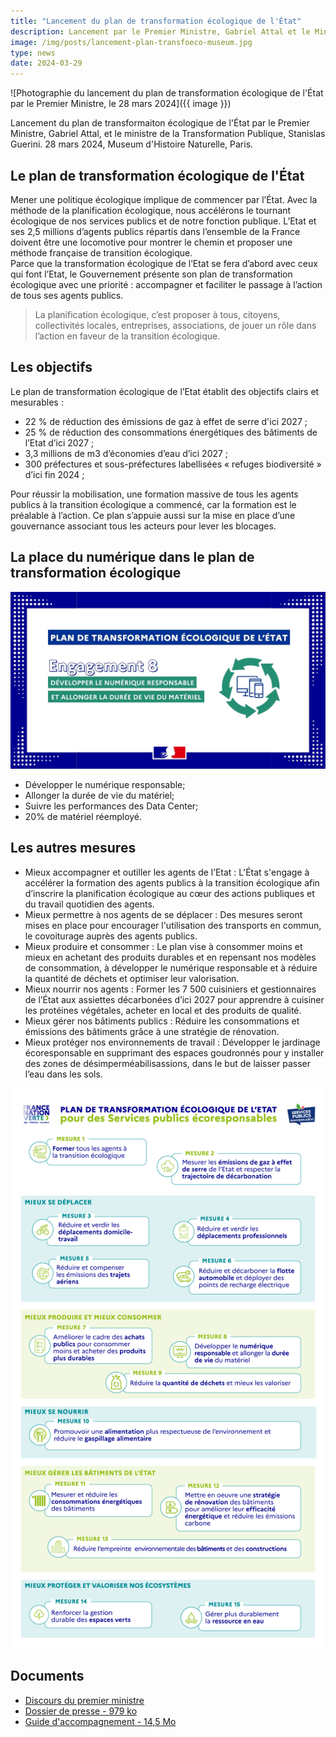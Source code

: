 ```yaml
---
title: "Lancement du plan de transformation écologique de l'État"
description: Lancement par le Premier Ministre, Gabriel Attal et le Ministre de la Fonction Publique, Stanislas Guerini, du plan de transformation écologique de l'État. Pour réduire l'empreinte environnementale de l'Administration et des agents publics. Lancement le 28 mars 2024, au museum d'Histoire Naturelle. 
image: /img/posts/lancement-plan-transfoeco-museum.jpg
type: news
date: 2024-03-29
---
```


![Photographie du lancement du plan de transformation écologique de l'État par le Premier Ministre, le 28 mars 2024]({{ image }})

Lancement du plan de transformaiton écologique de l'État par le Premier Ministre, Gabriel Attal, et le ministre de la Transformation Publique, Stanislas Guerini. 
28 mars 2024, Museum d'Histoire Naturelle, Paris. 

## Le plan de transformation écologique de l'État

Mener une politique écologique implique de commencer par l’État. Avec la méthode de la planification écologique, nous accélérons le tournant écologique de nos services publics et de notre fonction publique. 
L’Etat et ses 2,5 millions d’agents publics répartis dans l’ensemble de la France doivent être une locomotive pour montrer le chemin et proposer une méthode française de transition écologique.  
Parce que la transformation écologique de l’Etat se fera d’abord avec ceux qui font l’Etat, le Gouvernement présente son plan de transformation écologique avec une priorité : accompagner et faciliter le passage à l’action de tous ses agents publics.

> La planification écologique, c’est proposer à tous, citoyens, collectivités locales, entreprises, associations, de jouer un rôle dans l’action en faveur de la transition écologique. 

## Les objectifs 
Le plan de transformation écologique de l’Etat établit des objectifs clairs et mesurables : 
- 22 % de réduction des émissions de gaz à effet de serre d'ici 2027 ; 
- 25 % de réduction des consommations énergétiques des bâtiments de l’Etat d’ici 2027 ; 
- 3,3 millions de m3 d’économies d’eau d’ici 2027 ; 
- 300 préfectures et sous-préfectures labellisées « refuges biodiversité » d’ici fin 
2024 ; 

Pour réussir la mobilisation, une formation massive de tous les agents publics à la transition écologique a commencé, car la formation est le préalable à l’action. Ce plan s’appuie aussi sur la mise en place d’une gouvernance associant tous les acteurs pour lever les blocages.

## La place du numérique dans le plan de transformation écologique 

![Mesure 8 du plan de transformation écologique pour un nuémrique responsable.](/img/posts/Engagement8PlanTransfoEcoEtat.jpg)

- Développer le numérique responsable;
- Allonger la durée de vie du matériel;
- Suivre les performances des Data Center;
- 20% de matériel réemployé. 

## Les autres mesures
- Mieux accompagner et outiller les agents de l’Etat :  L'État s'engage à accélérer la formation des agents publics à la transition écologique afin d’inscrire la planification écologique au cœur des actions publiques et du travail quotidien des agents.
- Mieux permettre à nos agents de se déplacer : Des mesures seront mises en place pour encourager l'utilisation des transports en commun, le covoiturage auprès des agents publics.
- Mieux produire et consommer : Le plan vise à consommer moins et mieux en achetant des produits durables et en repensant nos modèles de consommation, à développer le numérique responsable et à réduire la quantité de déchets et optimiser leur valorisation. 
- Mieux nourrir nos agents : Former les 7 500 cuisiniers et gestionnaires de l’État aux assiettes décarbonées d’ici 2027 pour apprendre à cuisiner les protéines végétales, acheter en local et des produits de qualité.
- Mieux gérer nos bâtiments publics : Réduire les consommations et émissions des bâtiments grâce à une stratégie de rénovation.
- Mieux protéger nos environnements de travail : Développer le jardinage écoresponsable en supprimant des espaces goudronnés pour y installer des zones de désimperméabilisassions, dans le but de laisser passer l’eau dans les sols.

![Infographie avec les 15 engagements services publics écoresponsables](/img/posts/SPE-1920x1080-vertical-HD.jpg)

## Documents 
- [Discours du premier ministre](https://www.vie-publique.fr/discours/293553-gabriel-attal-28032024-plan-de-transformation-ecologique-de-l-etat)
- [Dossier de presse - 979 ko](/docs/2024/plantransitionecologiqueetat/27032024_DP_Plan_de_transfo_eecolo_de_lEtat.pdf)
- [Guide d'accompagnement - 14,5 Mo](GuideAccompagnementSPE-janv2024.pdf)